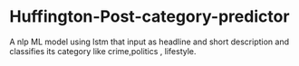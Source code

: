 # Huffington-Post-category-predictor
A nlp ML model using lstm that input as headline and short description and classifies its category like crime,politics , lifestyle.
